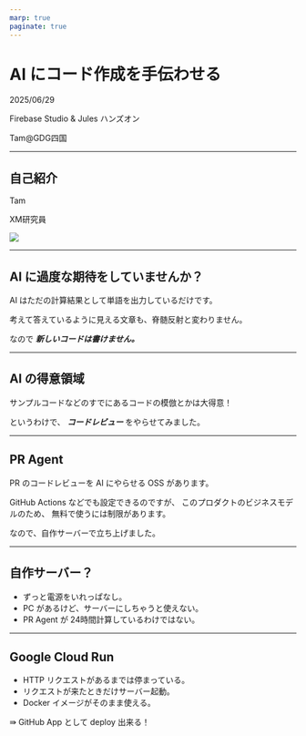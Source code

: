```yaml
---
marp: true
paginate: true
---
```

# AI にコード作成を手伝わせる

2025/06/29

Firebase Studio & Jules ハンズオン

Tam@GDG四国

<!-- 
$theme: gaia
template: invert
-->

<!-- footer: AI にコード作成を手伝わせる(Tam) -->

---
## 自己紹介

Tam

XM研究員

![](https://k.cane.jp/tam/tam.png)

---
## AI に過度な期待をしていませんか？

AI はただの計算結果として単語を出力しているだけです。

考えて答えているように見える文章も、脊髄反射と変わりません。

なので ***新しいコードは書けません。***

---
## AI の得意領域

サンプルコードなどのすでにあるコードの模倣とかは大得意！

というわけで、 ***コードレビュー*** をやらせてみました。

---
## PR Agent

PR のコードレビューを AI にやらせる OSS があります。

GitHub Actions などでも設定できるのですが、
このプロダクトのビジネスモデルのため、
無料で使うには制限があります。

なので、自作サーバーで立ち上げました。

---
## 自作サーバー？

- ずっと電源をいれっぱなし。
- PC があるけど、サーバーにしちゃうと使えない。
- PR Agent が 24時間計算しているわけではない。

---
## Google Cloud Run

- HTTP リクエストがあるまでは停まっている。
- リクエストが来たときだけサーバー起動。
- Docker イメージがそのまま使える。

⇛ GitHub App として deploy 出来る！
